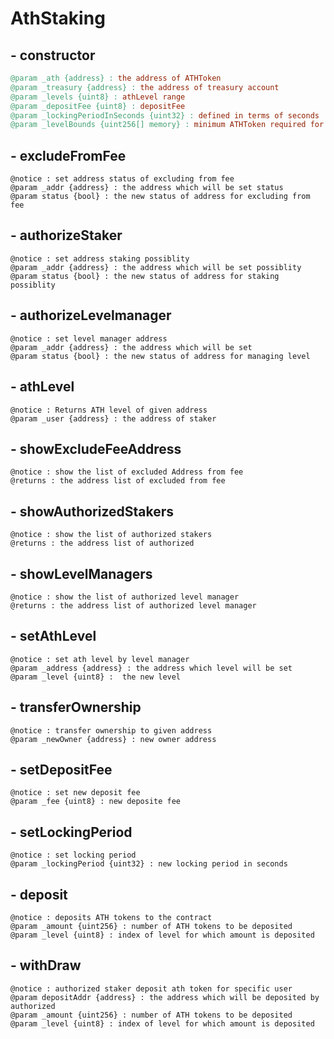 # AthStaking

## - constructor

```makefile
@param _ath {address} : the address of ATHToken
@param _treasury {address} : the address of treasury account
@param _levels {uint8} : athLevel range
@param _depositFee {uint8} : depositFee
@param _lockingPeriodInSeconds {uint32} : defined in terms of seconds
@param _levelBounds {uint256[] memory} : minimum ATHToken required for each level
```

## - excludeFromFee

```
@notice : set address status of excluding from fee
@param _addr {address} : the address which will be set status
@param status {bool} : the new status of address for excluding from fee
```

## - authorizeStaker

```
@notice : set address staking possiblity
@param _addr {address} : the address which will be set possiblity
@param status {bool} : the new status of address for staking possiblity
```

## - authorizeLevelmanager

```
@notice : set level manager address
@param _addr {address} : the address which will be set
@param status {bool} : the new status of address for managing level
```

## - athLevel

```
@notice : Returns ATH level of given address
@param _user {address} : the address of staker
```

## - showExcludeFeeAddress

```
@notice : show the list of excluded Address from fee
@returns : the address list of excluded from fee
```

## - showAuthorizedStakers

```
@notice : show the list of authorized stakers
@returns : the address list of authorized
```

## - showLevelManagers

```
@notice : show the list of authorized level manager
@returns : the address list of authorized level manager
```

## - setAthLevel

```
@notice : set ath level by level manager
@param _address {address} : the address which level will be set
@param _level {uint8} :  the new level
```

## - transferOwnership

```
@notice : transfer ownership to given address
@param _newOwner {address} : new owner address
```

## - setDepositFee

```
@notice : set new deposit fee
@param _fee {uint8} : new deposite fee
```

## - setLockingPeriod

```
@notice : set locking period
@param _lockingPeriod {uint32} : new locking period in seconds
```

## - deposit

```
@notice : deposits ATH tokens to the contract
@param _amount {uint256} : number of ATH tokens to be deposited
@param _level {uint8} : index of level for which amount is deposited
```

## - withDraw

```
@notice : authorized staker deposit ath token for specific user
@param depositAddr {address} : the address which will be deposited by authorized
@param _amount {uint256} : number of ATH tokens to be deposited
@param _level {uint8} : index of level for which amount is deposited
```
